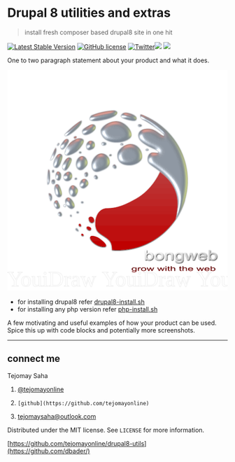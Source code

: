 # Drupal 8 utilities and extras
> install fresh composer based drupal8 site in one hit

[![Latest Stable Version](https://poser.pugx.org/tejomayonline/drupal8-utils/v/stable)](https://packagist.org/packages/tejomayonline/drupal8-utils) [![GitHub license](https://img.shields.io/badge/license-MIT-blue.svg)](https://raw.githubusercontent.com/tejomayonline/drupal8-utils/master/LICENSE) [![Twitter](https://img.shields.io/twitter/url/https/github.com/tejomayonline/drupal8-utils.svg?style=social)](https://twitter.com/tejomayonline)![](https://img.shields.io/badge/drupal-8-brightgreen.svg) ![](https://img.shields.io/badge/shell-script-yellow.svg) 

One to two paragraph statement about your product and what it does.

![](logo.png)




 - for installing drupal8 refer <a href="/doc/drupal8-install.md">drupal8-install.sh</a>
 - for installing any php version refer <a href="/doc/php-install.md">php-install.sh</a>

A few motivating and useful examples of how your product can be used. Spice this up with code blocks and potentially more screenshots.


----------


## connect me

Tejomay Saha

 1. [@tejomayonline](https://twitter.com/tejomayonline)  
 2.     [github](https://github.com/tejomayonline)  
 3. tejomaysaha@outlook.com

     


Distributed under the MIT license. See ``LICENSE`` for more information.

[https://github.com/tejomayonline/drupal8-utils](https://github.com/dbader/)

